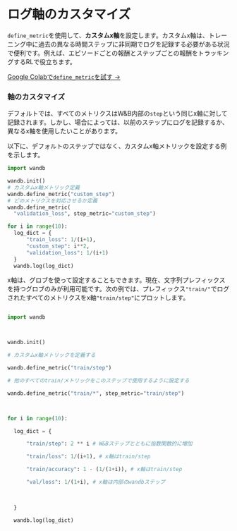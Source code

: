 # ログ軸のカスタマイズ

`define_metric`を使用して、**カスタムx軸**を設定します。カスタムx軸は、トレーニング中に過去の異なる時間ステップに非同期でログを記録する必要がある状況で便利です。例えば、エピソードごとの報酬とステップごとの報酬をトラッキングするRLで役立ちます。

[Google Colabで`define_metric`を試す →](http://wandb.me/define-metric-colab)

### 軸のカスタマイズ

デフォルトでは、すべてのメトリクスはW&B内部の`step`という同じx軸に対して記録されます。しかし、場合によっては、以前のステップにログを記録するか、異なるx軸を使用したいことがあります。

以下に、デフォルトのステップではなく、カスタムx軸メトリックを設定する例を示します。

```python
import wandb

wandb.init()
# カスタムx軸メトリック定義
wandb.define_metric("custom_step")
# どのメトリクスを対応させるか定義
wandb.define_metric(
  "validation_loss", step_metric="custom_step")

for i in range(10):
  log_dict = {
      "train_loss": 1/(i+1),
      "custom_step": i**2,
      "validation_loss": 1/(i+1)   
  }
  wandb.log(log_dict)
```

x軸は、グロブを使って設定することもできます。現在、文字列プレフィックスを持つグロブのみが利用可能です。次の例では、プレフィックス`"train/"`でログされたすべてのメトリクスをx軸`"train/step"`にプロットします。



```python

import wandb



wandb.init()

# カスタムx軸メトリックを定義する

wandb.define_metric("train/step")

# 他のすべてのtrain/メトリックをこのステップで使用するように設定する

wandb.define_metric("train/*", step_metric="train/step")



for i in range(10):

  log_dict = {

      "train/step": 2 ** i # W&Bステップとともに指数関数的に増加

      "train/loss": 1/(i+1), # x軸はtrain/step

      "train/accuracy": 1 - (1/(1+i)), # x軸はtrain/step

      "val/loss": 1/(1+i), # x軸は内部のwandbステップ

      

  }

  wandb.log(log_dict)

```